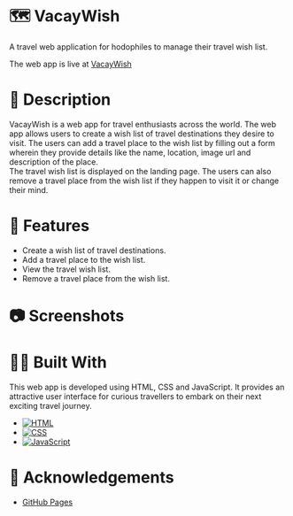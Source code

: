 # 🗺 VacayWish  

A travel web application for hodophiles to manage their travel wish list.

The web app is live at [VacayWish](https://abhithere.github.io/vacaywish/)

# 📃 Description

VacayWish is a web app for travel enthusiasts across the world.
The web app allows users to create a wish list of travel destinations they desire to visit.
The users can add a travel place to the wish list by filling out a form wherein they provide details like the name, location, image url and description of the place.  
The travel wish list is displayed on the landing page. The users can also remove a travel place from the wish list if they happen to visit it or change their mind.

# 🎯 Features

* Create a wish list of travel destinations.
* Add a travel place to the wish list.
* View the travel wish list.
* Remove a travel place from the wish list.

# 📷 Screenshots

# 👨‍💻 Built With

This web app is developed using HTML, CSS and JavaScript. It provides an attractive user interface for curious travellers to embark on their next exciting travel journey.

* [![HTML][html-shield]][html-url]
* [![CSS][css-shield]][css-url]
* [![JavaScript][javascript-shield]][javascript-url]

# 📝 Acknowledgements

* [GitHub Pages](https://pages.github.com)

<!-- REFERENCE VARIABLES -->
[html-shield]: https://img.shields.io/badge/html5-%23E34F26.svg?style=for-the-badge&logo=html5&logoColor=white
[html-url]: https://www.w3.org/html/
[css-shield]: https://img.shields.io/badge/css3-%231572B6.svg?style=for-the-badge&logo=css3&logoColor=white
[css-url]: https://www.w3.org/Style/CSS/Overview.en.html
[javascript-shield]: https://img.shields.io/badge/javascript-%23323330.svg?style=for-the-badge&logo=javascript&logoColor=%23F7DF1E
[javascript-url]: https://tc39.es/ecma262/

